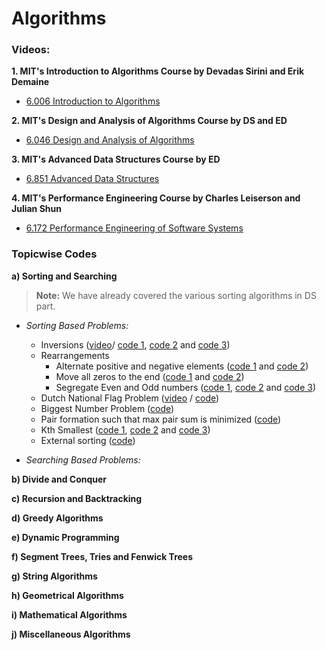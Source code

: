 # Algorithms

### Videos:

**1. MIT's Introduction to Algorithms Course by Devadas Sirini and Erik Demaine**

- [6.006 Introduction to Algorithms](https://www.youtube.com/playlist?list=PLUl4u3cNGP61Oq3tWYp6V_F-5jb5L2iHb)

**2. MIT's Design and Analysis of Algorithms Course by DS and ED**

- [6.046 Design and Analysis of Algorithms](https://www.youtube.com/playlist?list=PLUl4u3cNGP6317WaSNfmCvGym2ucw3oGp)

**3. MIT's Advanced Data Structures Course by ED**

- [6.851 Advanced Data Structures](https://www.youtube.com/playlist?list=PLUl4u3cNGP61hsJNdULdudlRL493b-XZf)

**4. MIT's Performance Engineering Course by Charles Leiserson and Julian Shun**

- [6.172 Performance Engineering of Software Systems](https://www.youtube.com/playlist?list=PLUl4u3cNGP63VIBQVWguXxZZi0566y7Wf)

### Topicwise Codes

**a) Sorting and Searching**

> **Note:** We have already covered the various sorting algorithms in DS part.

- *Sorting Based Problems:*
    + Inversions ([video](https://www.youtube.com/watch?v=Vj5IOD7A6f8)/ [code 1](https://www.geeksforgeeks.org/counting-inversions/), [code 2](https://www.geeksforgeeks.org/count-inversions-in-an-array-set-2-using-self-balancing-bst/) and [code 3](https://www.geeksforgeeks.org/counting-inversions-using-set-in-c-stl/))
    + Rearrangements
        * Alternate positive and negative elements ([code 1](https://www.geeksforgeeks.org/rearrange-array-alternating-positive-negative-items-o1-extra-space/) and [code 2](https://www.geeksforgeeks.org/rearrange-array-in-alternating-positive-negative-items-with-o1-extra-space-set-2/))
        * Move all zeros to the end ([code 1](https://www.geeksforgeeks.org/move-zeroes-end-array/) and [code 2](https://www.geeksforgeeks.org/move-zeroes-end-array-set-2-using-single-traversal/))
        * Segregate Even and Odd numbers ([code 1](https://www.geeksforgeeks.org/segregate-even-and-odd-numbers/), [code 2](https://www.geeksforgeeks.org/segregate-even-odd-set-2/) and [code 3](https://www.geeksforgeeks.org/segregate-even-odd-numbers-set-3/))
    + Dutch National Flag Problem ([video](https://www.youtube.com/watch?v=ER4ivZosqCg) / [code](https://www.geeksforgeeks.org/sort-an-array-of-0s-1s-and-2s/))
    + Biggest Number Problem ([code](https://www.geeksforgeeks.org/given-an-array-of-numbers-arrange-the-numbers-to-form-the-biggest-number/))
    + Pair formation such that max pair sum is minimized ([code](https://www.geeksforgeeks.org/pair-formation-maximum-pair-sum-minimized/))
    + Kth Smallest ([code 1](https://www.geeksforgeeks.org/kth-smallestlargest-element-unsorted-array/), [code 2](https://www.geeksforgeeks.org/kth-smallestlargest-element-unsorted-array-set-2-expected-linear-time/) and [code 3](https://www.geeksforgeeks.org/kth-smallestlargest-element-unsorted-array-set-3-worst-case-linear-time/))
    + External sorting ([code](https://www.geeksforgeeks.org/external-sorting/))

- *Searching Based Problems:*


**b) Divide and Conquer**

**c) Recursion and Backtracking**

**d) Greedy Algorithms**

**e) Dynamic Programming**

**f) Segment Trees, Tries and Fenwick Trees**

**g) String Algorithms**

**h) Geometrical Algorithms**

**i) Mathematical Algorithms**

**j) Miscellaneous Algorithms**